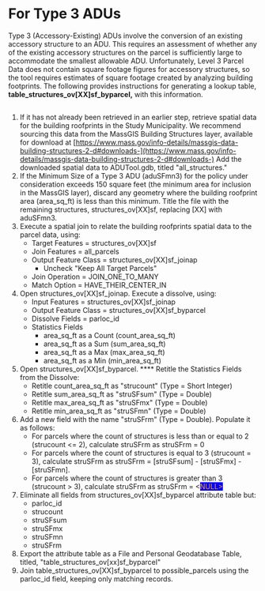 # For Type 3 ADUs

Type 3 (Accessory-Existing) ADUs involve the conversion of an existing accessory structure to an ADU. This requires an assessment of whether any of the existing accessory structures on the parcel is sufficiently large to accommodate the smallest allowable ADU. Unfortunately, Level 3 Parcel Data does not contain square footage figures for accessory structures, so the tool requires estimates of square footage created by analyzing building footprints. The following provides instructions for generating a lookup table, **table\_structures\_ov\[XX]sf\_byparcel,** with  this information.

##

1. If it has not already been retrieved in an earlier step, retrieve spatial data for the building roofprints in the Study Municipality. We recommend sourcing this data from the MassGIS Building Structures layer, available for download at [https://www.mass.gov/info-details/massgis-data-building-structures-2-d#downloads-](https://www.mass.gov/info-details/massgis-data-building-structures-2-d#downloads-) Add the downloaded spatial data to ADUTool.gdb, titled "all\_structures."
2. If the Minimum Size of a Type 3 ADU (aduSFmn3) for the policy under consideration exceeds 150 square feet (the minimum area for inclusion in the MassGIS layer), discard any geometry where the building roofprint area (area\_sq\_ft) is less than this minimum. Title the file with the remaining structures, structures\_ov\[XX]sf, replacing \[XX] with aduSFmn3.
3. Execute a spatial join to relate the building roofprints spatial data to the parcel data, using:
   * Target Features = structures\_ov\[XX]sf
   * Join Features = all\_parcels
   * Output Feature Class = structures\_ov\[XX]sf\_joinap
     * Uncheck "Keep All Target Parcels"
   * Join Operation = JOIN\_ONE\_TO\_MANY
   * Match Option = HAVE\_THEIR\_CENTER\_IN
4. Open structures\_ov\[XX]sf\_joinap. Execute a dissolve, using:
   * Input Features = structures\_ov\[XX]sf\_joinap
   * Output Feature Class = structures\_ov\[XX]sf\_byparcel
   * Dissolve Fields = parloc\_id
   * Statistics Fields
     * area\_sq\_ft as a Count (count\_area\_sq\_ft)
     * area\_sq\_ft as a Sum (sum\_area\_sq\_ft)
     * area\_sq\_ft as a Max (max\_area\_sq\_ft)
     * area\_sq\_ft as a Min (min\_area\_sq\_ft)
5. Open structures\_ov\[XX]sf\_byparcel. **** Retitle the Statistics Fields from the Dissolve:
   * Retitle count\_area\_sq\_ft as "strucount" (Type = Short Integer)
   * Retitle sum\_area\_sq\_ft as "struSFsum" (Type = Double)
   * Retitle max\_area\_sq\_ft as "struSFmx" (Type = Double)
   * Retitle min\_area\_sq\_ft as "struSFmn" (Type = Double)
6. Add a new field with the name "struSFrm" (Type = Double). Populate it as follows:
   * For parcels where the count of structures is less than or equal to 2 (strucount <= 2), calculate struSFrm as struSFrm = 0
   * For parcels where the count of structures is equal to 3 (strucount = 3), calculate struSFrm as struSFrm = \[struSFsum] - \[struSFmx] - \[struSFmn].
   * For parcels where the count of structures is greater than 3 (strucount > 3), calculate struSFrm as struSFrm = <<mark style="color:orange;background-color:blue;">NULL></mark>
7. Eliminate all fields from structures\_ov\[XX]sf\_byparcel attribute table but:
   * parloc\_id
   * strucount
   * struSFsum
   * struSFmx
   * struSFmn
   * struSFrm
8. Export the attribute table as a File and Personal Geodatabase Table, titled, "table\_structures\_ov\[xx]sf\_byparcel"
9. Join table\_structures\_ov\[XX]sf\_byparcel to possible\_parcels using the parloc\_id field, keeping only matching records.&#x20;
